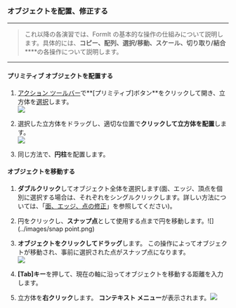 

### オブジェクトを配置、修正する

---

> これ以降の各演習では、FormIt の基本的な操作の仕組みについて説明します。具体的には、**コピー、配列、選択/移動、スケール、切り取り/結合******の各操作について説明します。

---

#### プリミティブ オブジェクトを配置する

1. [アクション ツールバー](tool-library/tool-bars-extended.md)で**[プリミティブ]ボタン**をクリックして開き、立方体を[選択](tool-library/select-edge-face-or-object.md)します。 <br xmlns="http://www.w3.org/1999/xhtml"/> ![](../images/primitive-cube.png)

2. 選択した立方体をドラッグし、適切な位置で**クリックして立方体を配置**します。 <br xmlns="http://www.w3.org/1999/xhtml"/> ![](../images/primitive-cube-place.png)

3. 同じ方法で、**円柱**を配置します。

#### オブジェクトを移動する

1. **ダブルクリック**してオブジェクト全体を選択します(面、エッジ、頂点を個別に選択する場合は、それぞれをシングルクリックします。詳しい方法については、「[面、エッジ、点の修正](../modifying-faces-edges-and-points.md)」を参照してください)。

2. 円をクリックし、**スナップ点**として使用する点まで円を移動します。![](../images/snap point.png)

3. **オブジェクトをクリックしてドラッグ**します。 この操作によってオブジェクトが移動され、事前に選択された点がスナップ点になります。 <br xmlns="http://www.w3.org/1999/xhtml"/> ![](../images/move-object.png)

4. **[Tab]キー**を押して、現在の軸に沿ってオブジェクトを移動する距離を入力します。

5. 立方体を**右クリック**します。 **コンテキスト メニュー**が表示されます。![](../images/context-menu.png)

